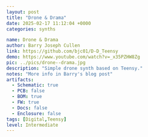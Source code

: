 ```yaml
---
layout: post
title: "Drone & Drama"
date: 2025-02-17 11:12:04 +0000
categories: synths

name: Drone & Drama
author: Barry Joseph Cullen
link: https://github.com/bjc01/D-D_Teensy
demo: https://www.youtube.com/watch?v=_x35PZHW8Zg
pic: ../pics/drone--drama.jpg
description: "Simple drone synth based on Teensy."
notes: "More info in Barry's blog post"
artifacts:
  - Schematic: true
  - PCB: false
  - BOM: true
  - FW: true
  - Docs: false
  - Enclosure: false
tags: [Digital,Teensy]
level: Intermediate
---
```


